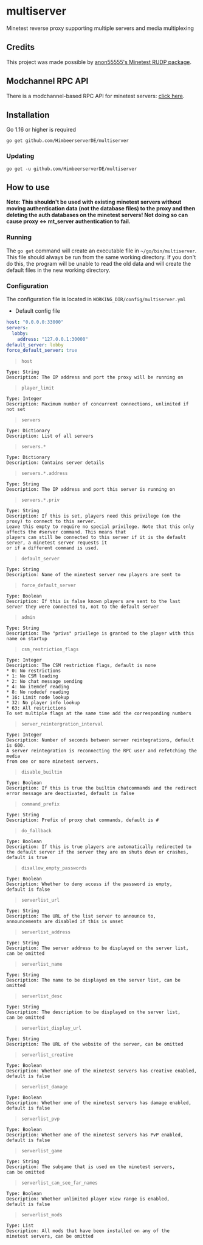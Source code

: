 # multiserver
Minetest reverse proxy supporting multiple servers and media multiplexing

## Credits
This project was made possible by [anon55555's Minetest RUDP package](https://github.com/anon55555/mt/tree/master/rudp).

## Modchannel RPC API
There is a modchannel-based RPC API for minetest servers: [click here](https://github.com/HimbeerserverDE/multiserver_api).

## Installation
Go 1.16 or higher is required

`go get github.com/HimbeerserverDE/multiserver`

### Updating
`go get -u github.com/HimbeerserverDE/multiserver`

## How to use
**Note: This shouldn't be used with existing minetest servers without moving authentication data (not the database files) to the proxy and then deleting the auth databases on the minetest servers! Not doing so can cause proxy <-> mt_server authentication to fail.**

### Running
The `go get` command will create an executable file in `~/go/bin/multiserver`.
This file should always be run from the same working directory. If you don't do this, the program will be unable to read the old data and will create
the default files in the new working directory.

### Configuration
The configuration file is located in `WORKING_DIR/config/multiserver.yml`

- Default config file
```yml
host: "0.0.0.0:33000"
servers:
  lobby:
    address: "127.0.0.1:30000"
default_server: lobby
force_default_server: true
```

> `host` 
```
Type: String
Description: The IP address and port the proxy will be running on
```
> `player_limit`
```
Type: Integer
Description: Maximum number of concurrent connections, unlimited if not set
```
> `servers`
```
Type: Dictionary
Description: List of all servers
```
> `servers.*`
```
Type: Dictionary
Description: Contains server details
```
> `servers.*.address`
```
Type: String
Description: The IP address and port this server is running on
```
> `servers.*.priv`
```
Type: String
Description: If this is set, players need this privilege (on the proxy) to connect to this server.
Leave this empty to require no special privilege. Note that this only affects the #server command. This means that
players can still be connected to this server if it is the default server, a minetest server requests it
or if a different command is used.
```
> `default_server`
```
Type: String
Description: Name of the minetest server new players are sent to
```
> `force_default_server`
```
Type: Boolean
Description: If this is false known players are sent to the last server they were connected to, not to the default server
```
> `admin`
```
Type: String
Description: The "privs" privilege is granted to the player with this name on startup
```
> `csm_restriction_flags`
```
Type: Integer
Description: The CSM restriction flags, default is none
* 0: No restrictions
* 1: No CSM loading
* 2: No chat message sending
* 4: No itemdef reading
* 8: No nodedef reading
* 16: Limit node lookup
* 32: No player info lookup
* 63: All restrictions
To set multiple flags at the same time add the corresponding numbers
```
> `server_reintergration_interval`
```
Type: Integer
Description: Number of seconds between server reintegrations, default is 600.
A server reintegration is reconnecting the RPC user and refetching the media
from one or more minetest servers.
```
> `disable_builtin`
```
Type: Boolean
Description: If this is true the builtin chatcommands and the redirect error message are deactivated, default is false
```
> `command_prefix`
```
Type: String
Description: Prefix of proxy chat commands, default is #
```
> `do_fallback`
```
Type: Boolean
Description: If this is true players are automatically redirected to
the default server if the server they are on shuts down or crashes,
default is true
```
> `disallow_empty_passwords`
```
Type: Boolean
Description: Whether to deny access if the password is empty,
default is false
```
> `serverlist_url`
```
Type: String
Description: The URL of the list server to announce to,
announcements are disabled if this is unset
```
> `serverlist_address`
```
Type: String
Description: The server address to be displayed on the server list,
can be omitted
```
> `serverlist_name`
```
Type: String
Description: The name to be displayed on the server list, can be omitted
```
> `serverlist_desc`
```
Type: String
Description: The description to be displayed on the server list,
can be omitted
```
> `serverlist_display_url`
```
Type: String
Description: The URL of the website of the server, can be omitted
```
> `serverlist_creative`
```
Type: Boolean
Description: Whether one of the minetest servers has creative enabled,
default is false
```
> `serverlist_damage`
```
Type: Boolean
Description: Whether one of the minetest servers has damage enabled,
default is false
```
> `serverlist_pvp`
```
Type: Boolean
Description: Whether one of the minetest servers has PvP enabled,
default is false
```
> `serverlist_game`
```
Type: String
Description: The subgame that is used on the minetest servers,
can be omitted
```
> `serverlist_can_see_far_names`
```
Type: Boolean
Description: Whether unlimited player view range is enabled,
default is false
```
> `serverlist_mods`
```
Type: List
Description: All mods that have been installed on any of the
minetest servers, can be omitted
```
